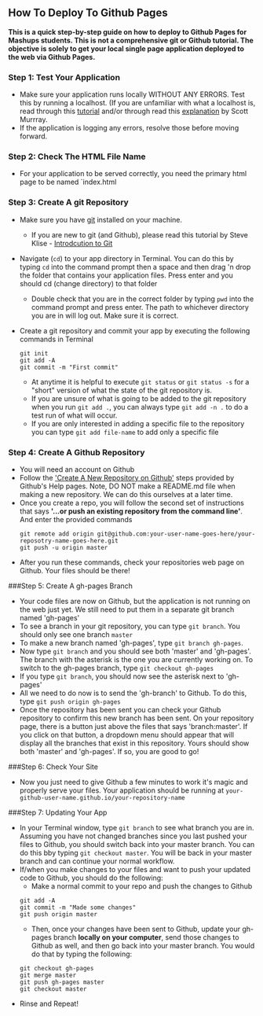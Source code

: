 How To Deploy To Github Pages
-----------------------------

**This is a quick step-by-step guide on how to deploy to Github Pages for Mashups students. This is not a comprehensive git or Github tutorial. The objective is solely to get your local single page application deployed to the web via Github Pages.** 

### Step 1: Test Your Application 
* Make sure your application runs locally WITHOUT ANY ERRORS. Test this by running a localhost. (If you are unfamiliar with what a localhost is, read through this [tutorial]() and/or through read this [explanation]() by Scott Murrray. 
* If the application is logging any errors, resolve those before moving forward.

### Step 2: Check The HTML File Name
* For your application to be served correctly, you need the primary html page to be named `index.html

### Step 3: Create A git Repository
* Make sure you have [git](http://git-scm.com/downloads) installed on your machine.
  * If you are new to git (and Github), please read this tutorial by Steve Klise - [Introdcution to Git](http://skli.se/2012/09/22/introduction-to-git/)
* Navigate (`cd`) to your app directory in Terminal. You can do this by typing `cd` into the command prompt then a space and then drag 'n drop the folder that contains your application files. Press enter and you should cd (change directory) to that folder
  * Double check that you are in the correct folder by typing `pwd` into the command prompt and press enter. The path to whichever directory you are in will log out. Make sure it is correct. 
* Create a git repository and commit your app by executing the following commands in Terminal

	```
	git init  
	git add -A  
	git commit -m "First commit"
	```
  * At anytime it is helpful to execute `git status` or `git status -s` for a "short" version of what the state of the git repository is.
  * If you are unsure of what is going to be added to the git repository when you run `git add .`, you can always type `git add -n .` to do a test run of what will occur. 
  * If you are only interested in adding a specific file to the repository you can type `git add file-name` to add only a specific file

### Step 4: Create A Github Repository
* You will need an account on Github
* Follow the ['Create A New Repository on Github'](https://help.github.com/articles/create-a-repo) steps provided by Github's Help pages. Note, DO NOT make a README.md file when making a new repository. We can do this ourselves at a later time.
* Once you create a repo, you will follow the second set of instructions that says **'...or push an existing repository from the command line'**. And enter the provided commands
  ```
  git remote add origin git@github.com:your-user-name-goes-here/your-reposotry-name-goes-here.git
  git push -u origin master
  ```
 * After you run these commands, check your repositories web page on Github. Your files should be there!

###Step 5: Create A gh-pages Branch

* Your code files are now on Github, but the application is not running on the web just yet. We still need to put them in a separate git branch named 'gh-pages' 
* To see a branch in your git repository, you can type `git branch`. You should only see one branch `master`
* To make a new branch named 'gh-pages', type `git branch gh-pages`.
* Now type `git branch` and you should see both 'master' and 'gh-pages'. The branch with the asterisk is the one you are currently working on. To switch to the gh-pages branch, type `git checkout gh-pages`
* If you type `git branch`, you should now see the asterisk next to 'gh-pages'
* All we need to do now is to send the 'gh-branch' to Github. To do this, type `git push origin gh-pages`
* Once the repository has been sent you can check your Github repository to confirm this new branch has been sent. On your repository page, there is a button just above the files that says 'branch:master'. If you click on that button, a dropdown menu should appear that will display all the branches that exist in this repository. Yours should show both 'master' and 'gh-pages'. If so, you are good to go! 

###Step 6: Check Your Site
* Now you just need to give Github a few minutes to work it's magic and properly serve your files. Your application should be running at `your-github-user-name.github.io/your-repository-name`

###Step 7: Updating Your App
* In your Terminal window, type `git branch` to see what branch you are in. Assuming you have not changed branches since you last pushed your files to Github, you should switch back into your master branch. You can do this bby typing `git checkout master`. You will be back in your master branch and can continue your normal workflow. 
* If/when you make changes to your files and want to push your updated code to Github, you should do the following:
  * Make a normal commit to your repo and push the changes to Github
  ```
  git add -A
  git commit -m "Made some changes"
  git push origin master
  ```
  * Then, once your changes have been sent to Github, update your gh-pages branch **locally on your computer**, send those changes to Github as well, and then go back into your master branch. You would do that by typing the following:
  ```
  git checkout gh-pages
  git merge master
  git push gh-pages master 
  git checkout master
  ```
* Rinse and Repeat!